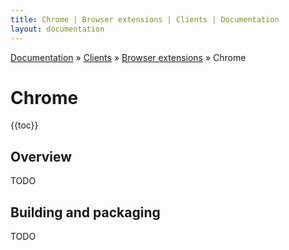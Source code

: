 ```yaml
---
title: Chrome | Browser extensions | Clients | Documentation
layout: documentation
---
```


<div class="breadcrumb">
    <a href="/docs">Documentation</a> &raquo;
    <a href="/docs/clients/index">Clients</a> &raquo;
    <a href="/docs/clients/extensions/index">Browser extensions</a> &raquo;
    Chrome
</div>

# Chrome

{{toc}}

## Overview

TODO

## Building and packaging

TODO



